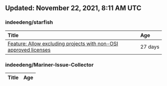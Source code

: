 ## Updated: November 22, 2021, 8:11 AM UTC


### indeedeng/starfish
|**Title**|**Age**|
|:----|:----|
|[Feature: Allow excluding projects with non-OSI approved licenses](https://github.com/indeedeng/starfish/issues/126)|27&nbsp;days|


### indeedeng/Mariner-Issue-Collector
|**Title**|**Age**|
|:----|:----|
